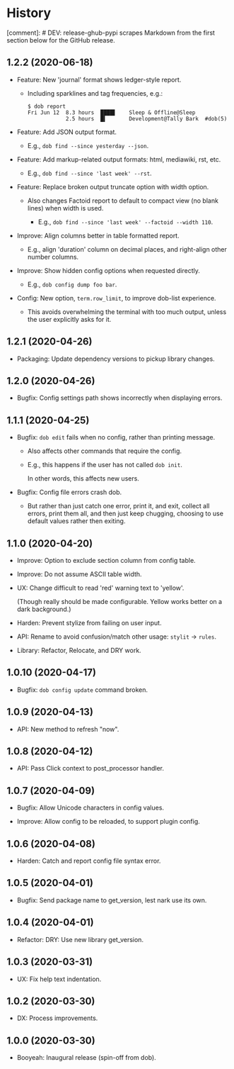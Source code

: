 # History

[comment]: # DEV: release-ghub-pypi scrapes Markdown from the first section below for the GitHub release.

## 1.2.2 (2020-06-18)

- Feature: New 'journal' format shows ledger-style report.

  - Including sparklines and tag frequencies, e.g.:

      ```shell
      $ dob report
      Fri Jun 12  8.3 hours  ████▌    Sleep & Offline@Sleep
                  2.5 hours  █▍       Development@Tally Bark  #dob(5)
      ```

- Feature: Add JSON output format.

  - E.g., `dob find --since yesterday --json`.

- Feature: Add markup-related output formats: html, mediawiki, rst, etc.

  - E.g., `dob find --since 'last week' --rst`.

- Feature: Replace broken output truncate option with width option.

  - Also changes Factoid report to default to compact view (no blank
    lines) when width is used.

    - E.g., `dob find --since 'last week' --factoid --width 110`.

- Improve: Align columns better in table formatted report.

  - E.g., align 'duration' column on decimal places, and right-align
    other number columns.

- Improve: Show hidden config options when requested directly.

  - E.g., `dob config dump foo bar`.

- Config: New option, `term.row_limit`, to improve dob-list experience.

  - This avoids overwhelming the terminal with too much output, unless
    the user explicitly asks for it.

## 1.2.1 (2020-04-26)

- Packaging: Update dependency versions to pickup library changes.

## 1.2.0 (2020-04-26)

- Bugfix: Config settings path shows incorrectly when displaying errors.

## 1.1.1 (2020-04-25)

- Bugfix: `dob edit` fails when no config, rather than printing message.

  - Also affects other commands that require the config.

  - E.g., this happens if the user has not called `dob init`.

    In other words, this affects new users.

- Bugfix: Config file errors crash dob.

  - But rather than just catch one error, print it, and exit,
    collect all errors, print them all, and then just keep chugging,
    choosing to use default values rather then exiting.

## 1.1.0 (2020-04-20)

- Improve: Option to exclude section column from config table.

- Improve: Do not assume ASCII table width.

- UX: Change difficult to read 'red' warning text to 'yellow'.

  (Though really should be made configurable. Yellow works
  better on a dark background.)

- Harden: Prevent stylize from failing on user input.

- API: Rename to avoid confusion/match other usage: `stylit` → `rules`.

- Library: Refactor, Relocate, and DRY work.

## 1.0.10 (2020-04-17)

- Bugfix: `dob config update` command broken.

## 1.0.9 (2020-04-13)

- API: New method to refresh "now".

## 1.0.8 (2020-04-12)

- API: Pass Click context to post_processor handler.

## 1.0.7 (2020-04-09)

- Bugfix: Allow Unicode characters in config values.

- Improve: Allow config to be reloaded, to support plugin config.

## 1.0.6 (2020-04-08)

- Harden: Catch and report config file syntax error.

## 1.0.5 (2020-04-01)

- Bugfix: Send package name to get_version, lest nark use its own.

## 1.0.4 (2020-04-01)

- Refactor: DRY: Use new library get_version.

## 1.0.3 (2020-03-31)

- UX: Fix help text indentation.

## 1.0.2 (2020-03-30)

- DX: Process improvements.

## 1.0.0 (2020-03-30)

- Booyeah: Inaugural release (spin-off from dob).

